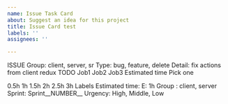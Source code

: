 ```yaml
---
name: Issue Task Card
about: Suggest an idea for this project
title: Issue Card test
labels: ''
assignees: ''

---
```


ISSUE
Group: client, server, sr
Type: bug, feature, delete
Detail: fix actions from client redux
TODO
 Job1
 Job2
 Job3
Estimated time
Pick one

0.5h
1h
1.5h
2h
2.5h
3h
Labels
Estimated time: E: 1h
Group : client, server
Sprint: Sprint__NUMBER__
Urgency: High, Middle, Low
